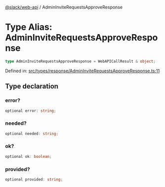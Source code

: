[@slack/web-api](../index.md) / AdminInviteRequestsApproveResponse

# Type Alias: AdminInviteRequestsApproveResponse

```ts
type AdminInviteRequestsApproveResponse = WebAPICallResult & object;
```

Defined in: [src/types/response/AdminInviteRequestsApproveResponse.ts:11](https://github.com/slackapi/node-slack-sdk/blob/main/packages/web-api/src/types/response/AdminInviteRequestsApproveResponse.ts#L11)

## Type declaration

### error?

```ts
optional error: string;
```

### needed?

```ts
optional needed: string;
```

### ok?

```ts
optional ok: boolean;
```

### provided?

```ts
optional provided: string;
```
